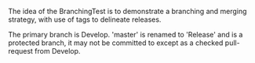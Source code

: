 The idea of the BranchingTest is to demonstrate a branching and merging strategy, with use of tags to delineate releases.

The primary branch is Develop. 'master' is renamed to 'Release' and is a protected branch, it may not be committed to except as a checked pull-request from Develop.
